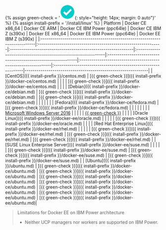 {% assign green-check = '![yes](/install/images/green-check.svg){: style="height: 14px; margin: 0 auto"}' %}
{% assign install-prefix = '/install/linux' %}
| Platform                                                                   | Docker CE x86_64                                              | Docker CE ARM                                                 | Docker CE IBM Power (ppc64le)                                 | Docker CE IBM Z (s390x)                                       | Docker EE x86_64                                               | Docker EE IBM Power (ppc64le)                                       | Docker EE IBM Z (s390x)                                |
|:---------------------------------------------------------------------------|:--------------------------------------------------------------|:--------------------------------------------------------------|:--------------------------------------------------------------|:--------------------------------------------------------------|:---------------------------------------------------------------|:--------------------------------------------------------------|--------------------------------------------------------------|
| [CentOS]({{ install-prefix }}/centos.md)                                   | [{{ green-check }}]({{ install-prefix }}/docker-ce/centos.md) |                                                               |                                                               |                                                               | [{{ green-check }}]({{ install-prefix }}/docker-ee/centos.md)  |                                                               |                                                              |
| [Debian]({{ install-prefix }}/docker-ce/debian.md)                         | [{{ green-check }}]({{ install-prefix }}/docker-ce/debian.md) | [{{ green-check }}]({{ install-prefix }}/docker-ce/debian.md) |                                                               |                                                               |                                                                |                                                               |                                                              |
| [Fedora]({{ install-prefix }}/docker-ce/fedora.md)                         | [{{ green-check }}]({{ install-prefix }}/docker-ce/fedora.md) |                                                               |                                                               |                                                               |                                                                |                                                               |                                                              |
| [Microsoft Windows Server 2016](/install/windows/docker-ee.md) |                                                               |                                                               |                                                               |                                                               | [{{ green-check }}](/install/windows/docker-ee.md) |                                                               |                                                              |
| [Oracle Linux]({{ install-prefix }}/docker-ee/oracle.md)                   |                                                               |                                                               |                                                               |                                                               | [{{ green-check }}]({{ install-prefix }}/docker-ee/oracle.md)  |                                                               |                                                              |
| [Red Hat Enterprise Linux]({{ install-prefix }}/docker-ee/rhel.md)         |                                                               |                                                               |                                                               |                                                               | [{{ green-check }}]({{ install-prefix }}/docker-ee/rhel.md)    | [{{ green-check }}]({{ install-prefix }}/docker-ee/rhel.md)   | [{{ green-check }}]({{ install-prefix }}/docker-ee/rhel.md)  |
| [SUSE Linux Enterprise Server]({{ install-prefix }}/docker-ee/suse.md)     |                                                               |                                                               |                                                               |                                                               | [{{ green-check }}]({{ install-prefix }}/docker-ee/suse.md)    | [{{ green-check }}]({{ install-prefix }}/docker-ee/suse.md)   | [{{ green-check }}]({{ install-prefix }}/docker-ee/suse.md)  |
| [Ubuntu]({{ install-prefix }}/ubuntu.md)                                   | [{{ green-check }}]({{ install-prefix }}/docker-ce/ubuntu.md) | [{{ green-check }}]({{ install-prefix }}/docker-ce/ubuntu.md) | [{{ green-check }}]({{ install-prefix }}/docker-ce/ubuntu.md) | [{{ green-check }}]({{ install-prefix }}/docker-ce/ubuntu.md) | [{{ green-check }}]({{ install-prefix }}/docker-ee/ubuntu.md)  | [{{ green-check }}]({{ install-prefix }}/docker-ee/ubuntu.md) | [{{ green-check }}]({{ install-prefix }}/docker-ee/ubuntu.md)|

> Limitations for Docker EE on IBM Power architecture
>
> - Neither UCP managers nor workers are supported on IBM Power.
